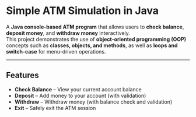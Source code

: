 # Simple ATM Simulation in Java

A **Java console-based ATM program** that allows users to **check balance**, **deposit money**, and **withdraw money** interactively.  
This project demonstrates the use of **object-oriented programming (OOP)** concepts such as **classes, objects, and methods**, as well as **loops and switch-case** for menu-driven operations.

---

## **Features**
- **Check Balance** – View your current account balance  
- **Deposit** – Add money to your account (with validation)  
- **Withdraw** – Withdraw money (with balance check and validation)  
- **Exit** – Safely exit the ATM session  
